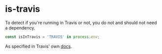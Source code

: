 # is-travis

To detect if you're running in Travis or not, you do not and should not need
a dependency.

```ts
const isInTravis = 'TRAVIS' in process.env;
```

As specified in Travis' own
[docs](https://docs.travis-ci.com/user/environment-variables/#default-environment-variables).
